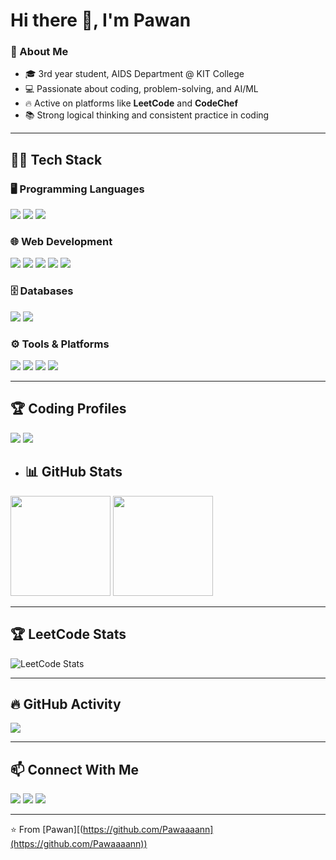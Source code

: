 # Hi there 👋, I'm Pawan  

### 🚀 About Me  
- 🎓 3rd year student, AIDS Department @ KIT College  
- 💻 Passionate about coding, problem-solving, and AI/ML  
- 🔥 Active on platforms like **LeetCode** and **CodeChef**   
- 📚 Strong logical thinking and consistent practice in coding  

---

## 🧑‍💻 Tech Stack  

### 🖥️ Programming Languages  
<p>
  <img src="https://img.shields.io/badge/Python-3776AB?style=for-the-badge&logo=python&logoColor=white"/> 
  <img src="https://img.shields.io/badge/Java-007396?style=for-the-badge&logo=java&logoColor=white"/> 
  <img src="https://img.shields.io/badge/C++-00599C?style=for-the-badge&logo=cplusplus&logoColor=white"/> 
</p>

### 🌐 Web Development  
<p>
  <img src="https://img.shields.io/badge/HTML5-E34F26?style=for-the-badge&logo=html5&logoColor=white"/> 
  <img src="https://img.shields.io/badge/CSS3-1572B6?style=for-the-badge&logo=css3&logoColor=white"/> 
  <img src="https://img.shields.io/badge/JavaScript-F7DF1E?style=for-the-badge&logo=javascript&logoColor=black"/> 
  <img src="https://img.shields.io/badge/React-20232A?style=for-the-badge&logo=react&logoColor=61DAFB"/> 
  <img src="https://img.shields.io/badge/Node.js-339933?style=for-the-badge&logo=node.js&logoColor=white"/> 
</p>

### 🗄️ Databases  
<p>
  <img src="https://img.shields.io/badge/MySQL-4479A1?style=for-the-badge&logo=mysql&logoColor=white"/> 
  <img src="https://img.shields.io/badge/MongoDB-47A248?style=for-the-badge&logo=mongodb&logoColor=white"/> 
</p>

### ⚙️ Tools & Platforms  
<p>
  <img src="https://img.shields.io/badge/Git-F05032?style=for-the-badge&logo=git&logoColor=white"/> 
  <img src="https://img.shields.io/badge/GitHub-181717?style=for-the-badge&logo=github&logoColor=white"/> 
  <img src="https://img.shields.io/badge/VSCode-007ACC?style=for-the-badge&logo=visual-studio-code&logoColor=white"/> 
  <img src="https://img.shields.io/badge/Postman-FF6C37?style=for-the-badge&logo=postman&logoColor=white"/> 
</p>

---

## 🏆 Coding Profiles  

<p>
  <a href="https://leetcode.com/"><img src="https://img.shields.io/badge/LeetCode-FFA116?style=for-the-badge&logo=leetcode&logoColor=black"/></a>
  <a href="https://www.codechef.com/"><img src="https://img.shields.io/badge/CodeChef-5B4638?style=for-the-badge&logo=codechef&logoColor=white"/></a>
</p>


- ## 📊 GitHub Stats
<p>
  <img height="160" src="https://github-readme-stats.vercel.app/api?username=Pawaaaann&show_icons=true&theme=radical&count_private=true" />
  <img height="160" src="https://github-readme-stats.vercel.app/api/top-langs/?username=Pawaaaann&layout=compact&theme=radical" />
</p>

---

## 🏆 LeetCode Stats
<p>
  <img src="https://leetcard.jacoblin.cool/Pawan1914?theme=dark&ext=heatmap" alt="LeetCode Stats" />
</p>

---

## 🔥 GitHub Activity
<p >
  <img src="https://github-readme-activity-graph.vercel.app/graph?username=Pawaaaann&bg_color=0d1117&color=ff79c6&line=8be9fd&point=50fa7b&area=true&hide_border=false" />
</p>

---


## 📫 Connect With Me  

<p>
  <a href="mailto:your-email@example.com"><img src="https://img.shields.io/badge/Email-D14836?style=for-the-badge&logo=gmail&logoColor=white"/></a>
  <a href="https://linkedin.com/"><img src="https://img.shields.io/badge/LinkedIn-0077B5?style=for-the-badge&logo=linkedin&logoColor=white"/></a>
  <a href="https://github.com/Pawaaaann"><img src="https://img.shields.io/badge/GitHub-100000?style=for-the-badge&logo=github&logoColor=white"/></a>
</p>

---

⭐️ From [Pawan][(https://github.com/Pawaaaann](https://github.com/Pawaaaann))
